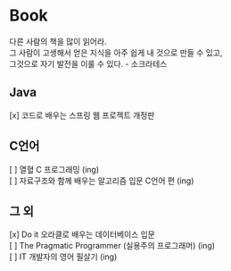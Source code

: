 # Book
다른 사람의 책을 많이 읽어라.  
그 사람이 고생해서 얻은 지식을 아주 쉽게 내 것으로 만들 수 있고,  
그것으로 자기 발전을 이룰 수 있다. - 소크라테스  

## Java
[x] 코드로 배우는 스프링 웹 프로젝트 개정판  

## C언어
[ ] 열혈 C 프로그래밍 (ing)  
[ ] 자료구조와 함께 배우는 알고리즘 입문 C언어 편 (ing)  

## 그 외
[x] Do it 오라클로 배우는 데이터베이스 입문  
[ ] The Pragmatic Programmer (실용주의 프로그래머) (ing)  
[ ] IT 개발자의 영어 필살기 (ing)  
